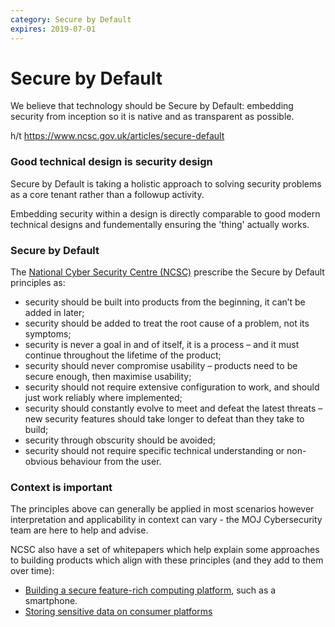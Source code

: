 ```yaml
---
category: Secure by Default
expires: 2019-07-01
---
```


# Secure by Default

We believe that technology should be Secure by Default: embedding security from inception so it is native and as transparent as possible.

h/t <https://www.ncsc.gov.uk/articles/secure-default>

### Good technical design is security design

Secure by Default is taking a holistic approach to solving security problems as a core tenant rather than a followup activity.

Embedding security within a design is directly comparable to good modern technical designs and fundementally ensuring the 'thing' actually works.

### Secure by Default

The [National Cyber Security Centre (NCSC)](https://www.ncsc.gov.uk) prescribe the Secure by Default principles as: 

- security should be built into products from the beginning, it can’t be added in later;
- security should be added to treat the root cause of a problem, not its symptoms;
- security is never a goal in and of itself, it is a process – and it must continue throughout the lifetime of the product;
- security should never compromise usability – products need to be secure enough, then maximise usability;
- security should not require extensive configuration to work, and should just work reliably where implemented;
- security should constantly evolve to meet and defeat the latest threats – new security features should take longer to defeat than they take to build;
- security through obscurity should be avoided;
- security should not require specific technical understanding or non-obvious behaviour from the user.

### Context is important
The principles above can generally be applied in most scenarios however interpretation and applicability in context can vary - the MOJ Cybersecurity team are here to help and advise.

NCSC also have a set of whitepapers which help explain some approaches to building products which align with these principles (and they add to them over time):

- [Building a secure feature-rich computing platform](https://www.ncsc.gov.uk/articles/secure-default-platforms), such as a smartphone.
- [Storing sensitive data on consumer platforms](https://www.ncsc.gov.uk/articles/sensitive-data-consumer-platforms)

